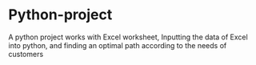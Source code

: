 # Python-project
A python project works with Excel worksheet, Inputting the data of Excel into python,  and finding an optimal path according to the needs of customers
